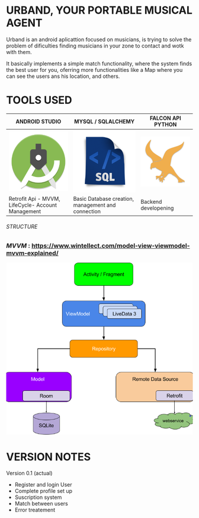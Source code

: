 # URBAND, YOUR PORTABLE MUSICAL AGENT

Urband is an android aplicattion focused on musicians, is trying to solve the problem of dificulties finding musicians in your zone to contact and wotk with them.

It basically implements a simple match functionality, where the system finds the best user for you, oferring more functionalities like a Map where you can see the users ans his location, and others.

# TOOLS USED #
ANDROID STUDIO|MYSQL / SQLALCHEMY |FALCON API PYTHON
----|------|-------
![alt text](https://github.com/AntoniCarolMateo/urbandapp/blob/master/DOCUMENTATION/img/android-studio-logo.jpg)|![alt text](https://github.com/AntoniCarolMateo/urbandapp/blob/master/DOCUMENTATION/img/sqla.png)| ![alt text](https://github.com/AntoniCarolMateo/urbandapp/blob/master/DOCUMENTATION/img/falcon.png)
Retrofit Api - MVVM, LifeCycle- Account Management|Basic Database creation, management and connection|Backend developening

###### STRUCTURE

### *MVVM* : https://www.wintellect.com/model-view-viewmodel-mvvm-explained/

![alt text](https://github.com/AntoniCarolMateo/urbandapp/blob/master/DOCUMENTATION/img/MVVM.png)




# VERSION NOTES #

Version 0.1 (actual)
- Register and login User
- Complete profile set up
- Suscription system
- Match between users
- Error treatement



